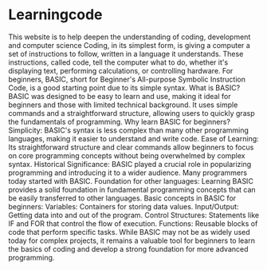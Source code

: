 # Learningcode
This website is to help deepen the understanding of coding, development and computer science 
Coding, in its simplest form, is giving a computer a set of instructions to follow, written in a language it understands. These instructions, called code, tell the computer what to do, whether it's displaying text, performing calculations, or controlling hardware. For beginners, BASIC, short for Beginner's All-purpose Symbolic Instruction Code, is a good starting point due to its simple syntax. 
What is BASIC?
BASIC was designed to be easy to learn and use, making it ideal for beginners and those with limited technical background. It uses simple commands and a straightforward structure, allowing users to quickly grasp the fundamentals of programming. 
Why learn BASIC for beginners?
Simplicity:
BASIC's syntax is less complex than many other programming languages, making it easier to understand and write code.
Ease of Learning:
Its straightforward structure and clear commands allow beginners to focus on core programming concepts without being overwhelmed by complex syntax.
Historical Significance:
BASIC played a crucial role in popularizing programming and introducing it to a wider audience. Many programmers today started with BASIC.
Foundation for other languages:
Learning BASIC provides a solid foundation in fundamental programming concepts that can be easily transferred to other languages. 
Basic concepts in BASIC for beginners:
Variables: Containers for storing data values.
Input/Output: Getting data into and out of the program.
Control Structures: Statements like IF and FOR that control the flow of execution.
Functions: Reusable blocks of code that perform specific tasks. 
While BASIC may not be as widely used today for complex projects, it remains a valuable tool for beginners to learn the basics of coding and develop a strong foundation for more advanced programming. 
